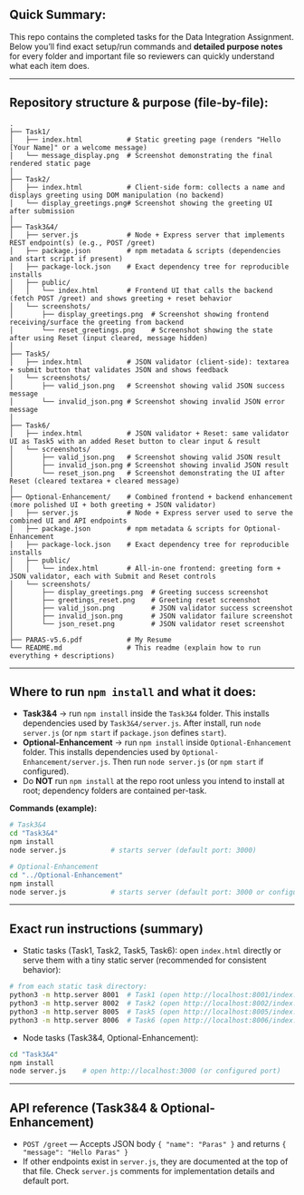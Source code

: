 ## Quick Summary:
This repo contains the completed tasks for the Data Integration Assignment. Below you’ll find exact setup/run commands and **detailed purpose notes** for every folder and important file so reviewers can quickly understand what each item does.

---

## Repository structure & purpose (file-by-file):
```
.
├── Task1/
│   ├── index.html           # Static greeting page (renders "Hello [Your Name]" or a welcome message)
│   └── message_display.png  # Screenshot demonstrating the final rendered static page
│
├── Task2/
│   ├── index.html           # Client-side form: collects a name and displays greeting using DOM manipulation (no backend)
│   └── display_greetings.png# Screenshot showing the greeting UI after submission
│
├── Task3&4/
│   ├── server.js            # Node + Express server that implements REST endpoint(s) (e.g., POST /greet)
│   ├── package.json         # npm metadata & scripts (dependencies and start script if present)
│   ├── package-lock.json    # Exact dependency tree for reproducible installs
│   ├── public/
│   │   └── index.html       # Frontend UI that calls the backend (fetch POST /greet) and shows greeting + reset behavior
│   └── screenshots/
│       ├── display_greetings.png  # Screenshot showing frontend receiving/surface the greeting from backend
│       └── reset_greetings.png    # Screenshot showing the state after using Reset (input cleared, message hidden)
│
├── Task5/
│   ├── index.html           # JSON validator (client-side): textarea + submit button that validates JSON and shows feedback
│   └── screenshots/
│       ├── valid_json.png   # Screenshot showing valid JSON success message
│       └── invalid_json.png # Screenshot showing invalid JSON error message
│
├── Task6/
│   ├── index.html           # JSON validator + Reset: same validator UI as Task5 with an added Reset button to clear input & result
│   └── screenshots/
│       ├── valid_json.png   # Screenshot showing valid JSON result
│       ├── invalid_json.png # Screenshot showing invalid JSON result
│       └── reset_json.png   # Screenshot demonstrating the UI after Reset (cleared textarea + cleared message)
│
├── Optional-Enhancement/    # Combined frontend + backend enhancement (more polished UI + both greeting + JSON validator)
│   ├── server.js            # Node + Express server used to serve the combined UI and API endpoints
│   ├── package.json         # npm metadata & scripts for Optional-Enhancement
│   ├── package-lock.json    # Exact dependency tree for reproducible installs
│   ├── public/
│   │   └── index.html       # All-in-one frontend: greeting form + JSON validator, each with Submit and Reset controls
│   └── screenshots/
│       ├── display_greetings.png  # Greeting success screenshot 
│       ├── greetings_reset.png    # Greeting reset screenshot 
│       ├── valid_json.png         # JSON validator success screenshot 
│       ├── invalid_json.png       # JSON validator failure screenshot 
│       └── json_reset.png         # JSON validator reset screenshot 
│
├── PARAS-v5.6.pdf           # My Resume
└── README.md                # This readme (explain how to run everything + descriptions)
```

---

## Where to run `npm install` and what it does:
- **Task3&4** → run `npm install` inside the `Task3&4` folder. This installs dependencies used by `Task3&4/server.js`. After install, run `node server.js` (or `npm start` if `package.json` defines `start`).
- **Optional-Enhancement** → run `npm install` inside `Optional-Enhancement` folder. This installs dependencies used by `Optional-Enhancement/server.js`. Then run `node server.js` (or `npm start` if configured).
- Do **NOT** run `npm install` at the repo root unless you intend to install at root; dependency folders are contained per-task.

**Commands (example):**
```bash
# Task3&4
cd "Task3&4"
npm install
node server.js           # starts server (default port: 3000)

# Optional-Enhancement
cd "../Optional-Enhancement"
npm install
node server.js           # starts server (default port: 3000 or configured port)
```

---

## Exact run instructions (summary)
- Static tasks (Task1, Task2, Task5, Task6): open `index.html` directly or serve them with a tiny static server (recommended for consistent behavior):
```bash
# from each static task directory:
python3 -m http.server 8001  # Task1 (open http://localhost:8001/index.html)
python3 -m http.server 8002  # Task2 (open http://localhost:8002/index.html)
python3 -m http.server 8005  # Task5 (open http://localhost:8005/index.html)
python3 -m http.server 8006  # Task6 (open http://localhost:8006/index.html)
```

- Node tasks (Task3&4, Optional-Enhancement):
```bash
cd "Task3&4"
npm install
node server.js    # open http://localhost:3000 (or configured port)
```

---

## API reference (Task3&4 & Optional-Enhancement)
- `POST /greet` — Accepts JSON body `{ "name": "Paras" }` and returns `{ "message": "Hello Paras" }`
- If other endpoints exist in `server.js`, they are documented at the top of that file. Check `server.js` comments for implementation details and default port.

